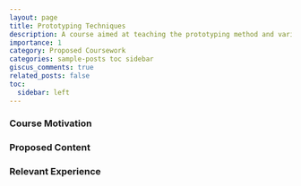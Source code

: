 ```yaml
---
layout: page
title: Prototyping Techniques
description: A course aimed at teaching the prototyping method and various techniques
importance: 1
category: Proposed Coursework
categories: sample-posts toc sidebar
giscus_comments: true
related_posts: false
toc:
  sidebar: left
---
```


### Course Motivation

### Proposed Content


### Relevant Experience
